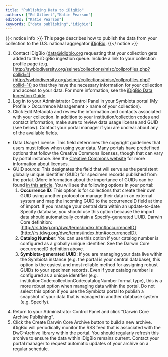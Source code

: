 ```yaml
---
title: "Publishing Data to iDigBio"
authors: ["Ed Gilbert","Katie Pearson"]
editors: ["Katie Pearson"]
keywords: ["data publishing","idigbio"]
---
```


{{< notice info >}}
  This page describes how to publish the data from your collection to the U.S. national aggregator [iDigBio](https://www.idigbio.org/).
{{</ notice >}}

1. Contact iDigBio ([data@idigbio.org](mailto:data@idigbio.org) requesting that your collection gets added to the iDigBio ingestion queue. Include a link to your collection profile page (e.g. [http://swbiodiversity.org/seinet/collections/misc/collprofiles.php?collid=1](http://swbiodiversity.org/seinet/collections/misc/collprofiles.php?collid=1)) so that they have the necessary information for your collection and access to your data.  For more information, see the [iDigBio Data Ingestion Guide](https://www.idigbio.org/wiki/index.php/Data_Ingestion_Guidance).
2. Log in to your Administrator Control Panel in your Symbiota portal (My Profile > Occurrence Management > name of your collection).
3. Click Edit Metadata and review the information and contacts associated with your collection. In addition to your institution/collection codes and contact information, make sure to review data usage license and GUID (see below). Contact your portal manager if you are unclear about any of the available fields.
  * Data Usage License: This field determines the copyright guidelines that users must follow when using your data. Many portals have predefined options that follow the Creative Commons licenses, though that can vary by portal instance. See the [Creative Commons website](https://creativecommons.org/) for more information about licenses.
  * GUID source: This designates the field that will serve as the persistent globally unique identifier (GUID) for specimen records published from the portal. (More information about the importance of GUIDs can be found [in this article](https://www.ncbi.nlm.nih.gov/pmc/articles/PMC5851565/). You will see the following options in your portal:
    1. **Occurrence ID**: This option is for collections that create their own GUID using another protocol or manage their data in an external system and map the incoming GUID to the occurrenceID field at time of import. If you manage your central data within an update-to-date Specify database, you should use this option because the import data should automatically contain a Specify-generated UUID. Darwin Core definition: [http://rs.tdwg.org/dwc/terms/index.htm#occurrenceID](http://rs.tdwg.org/dwc/terms/index.htm#occurrenceID).
    2. **Catalog Number**: You can use this option if your catalog number is configured as a globally unique identifier. See the Darwin Core occurrenceID definition above.
    3. **Symbiota-generated UUID**: If you are managing your data live within the Symbiota instance (e.g. the portal is your central database), this option is the easiest and most reliable method for assigning robust GUIDs to your specimen records. Even if your catalog number is configured as a unique identifier (e.g. institutionCode:collectionCode:catalogNumber format type), this is a more robust option when managing data within the portal. Do not select this option if you use the Symbiota portal to publish a snapshot of your data that is managed in another database system (e.g. Specify).
4. Return to your Administrator Control Panel and click “Darwin Core Archive Publishing”.
5. Click the Create Darwin Core Archive button to build a new archive. iDigBio will periodically monitor the RSS feed that is associated with the DwC-Archive library within the portal. You should regularly refresh this archive to ensure the data within iDigBio remains current. Contact your portal manager to request automatic updates of your archive on a regular schedule. 
